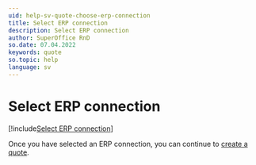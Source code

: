 ```yaml
---
uid: help-sv-quote-choose-erp-connection
title: Select ERP connection
description: Select ERP connection
author: SuperOffice RnD
so.date: 07.04.2022
keywords: quote
so.topic: help
language: sv
---
```


# Select ERP connection

[!include[Select ERP connection](includes/quote-select-erp.md)]

Once you have selected an ERP connection, you can continue to [create a quote][1].

<!-- Referenced links -->
[1]: create.md

<!-- Referenced images -->

